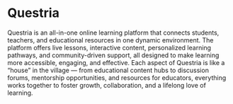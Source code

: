# Questria

Questria is an all-in-one online learning platform that connects students, teachers, and educational resources in one dynamic environment. The platform offers live lessons, interactive content, personalized learning pathways, and community-driven support, all designed to make learning more accessible, engaging, and effective. Each aspect of Questria is like a “house” in the village — from educational content hubs to discussion forums, mentorship opportunities, and resources for educators, everything works together to foster growth, collaboration, and a lifelong love of learning.
